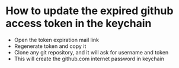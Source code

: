 # How to update the expired github access token in the keychain

* Open the token expiration mail link
* Regenerate token and copy it
* Clone any git repository, and it will ask for username and token
* This will create the github.com internet password in keychain
